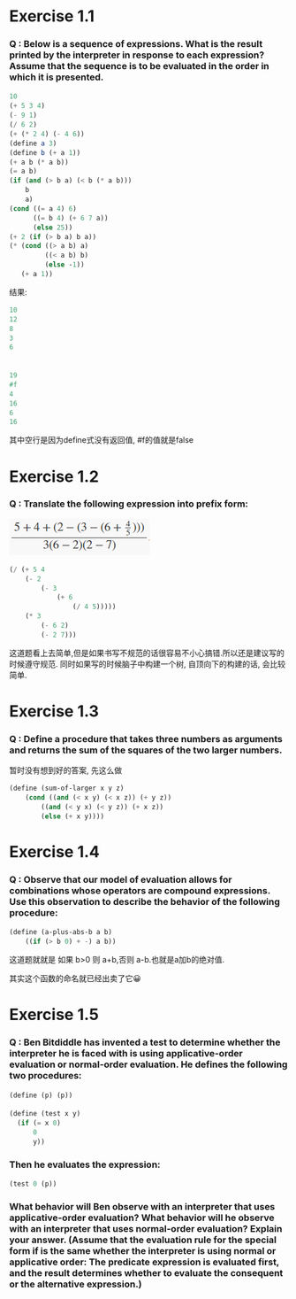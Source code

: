 # Exercise 1.1
### Q : Below is a sequence of expressions. What is the result printed by the interpreter in response to each expression? Assume that the sequence is to be evaluated in the order in which it is presented.
~~~scheme
10
(+ 5 3 4)
(- 9 1)
(/ 6 2)
(+ (* 2 4) (- 4 6))
(define a 3)
(define b (+ a 1))
(+ a b (* a b))
(= a b)
(if (and (> b a) (< b (* a b)))
    b
    a)
(cond ((= a 4) 6)
      ((= b 4) (+ 6 7 a))
      (else 25))
(+ 2 (if (> b a) b a))
(* (cond ((> a b) a)
         ((< a b) b)
         (else -1))
   (+ a 1))
~~~

结果:
~~~scheme
10
12
8
3
6


19
#f
4
16
6
16
~~~
其中空行是因为define式没有返回值, #f的值就是false

# Exercise 1.2
### Q : Translate the following expression into prefix form:

![exercise 1.2](pic\exer1.2.png)

~~~scheme
(/ (+ 5 4 
    (- 2 
        (- 3 
            (+ 6 
                (/ 4 5)))))
    (* 3
        (- 6 2)
        (- 2 7)))
~~~
这道题看上去简单,但是如果书写不规范的话很容易不小心搞错.所以还是建议写的时候遵守规范. 同时如果写的时候脑子中构建一个树, 自顶向下的构建的话, 会比较简单.

# Exercise 1.3

### Q : Define a procedure that takes three numbers as arguments and returns the sum of the squares of the two larger numbers.

暂时没有想到好的答案, 先这么做
~~~ scheme
(define (sum-of-larger x y z)
    (cond ((and (< x y) (< x z)) (+ y z)) 
        ((and (< y x) (< y z)) (+ x z))
        (else (+ x y))))
~~~

# Exercise 1.4
### Q : Observe that our model of evaluation allows for combinations whose operators are compound expressions. Use this observation to describe the behavior of the following procedure:
~~~ scheme
(define (a-plus-abs-b a b)
    ((if (> b 0) + -) a b))
~~~

这道题就就是 如果 b>0 则 a+b,否则 a-b.也就是a加b的绝对值.

其实这个函数的命名就已经出卖了它😀

# Exercise 1.5
### Q : Ben Bitdiddle has invented a test to determine whether the interpreter he is faced with is using applicative-order evaluation or normal-order evaluation. He defines the following two procedures:
~~~scheme
(define (p) (p))

(define (test x y) 
  (if (= x 0) 
      0 
      y))
~~~ 
### Then he evaluates the expression:
~~~scheme
(test 0 (p))
~~~
### What behavior will Ben observe with an interpreter that uses applicative-order evaluation? What behavior will he observe with an interpreter that uses normal-order evaluation? Explain your answer. (Assume that the evaluation rule for the special form if is the same whether the interpreter is using normal or applicative order: The predicate expression is evaluated first, and the result determines whether to evaluate the consequent or the alternative expression.)

